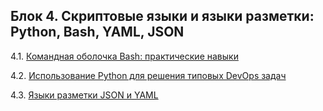 ## Блок 4. Скриптовые языки и языки разметки: Python, Bash, YAML, JSON

4.1. [Командная оболочка Bash: практические навыки](01-bash)

4.2. [Использование Python для решения типовых DevOps задач](02-py)

4.3. [Языки разметки JSON и YAML](03-yaml)
